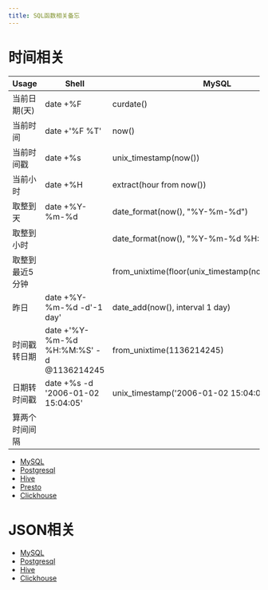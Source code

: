 ```yaml
---
title: SQL函数相关备忘
---
```


# 时间相关

Usage | Shell | MySQL | Postgresql | Clickhouse
--- | --- | --- | --- | ---
当前日期(天) | date +%F | curdate() | current_date | today()
当前时间 | date +'%F %T' | now() | now() | now()
当前时间戳 | date +%s | unix_timestamp(now()) | round(extract(epoch from now())) | toUnixTimestamp(now())
当前小时 | date +%H | extract(hour from now()) | extract(hour from now()) | toHour(now())
取整到天 | date +%Y-%m-%d | date_format(now(), "%Y-%m-%d") | date(now()) | toStartOfDay(now())
取整到小时 | | date_format(now(), "%Y-%m-%d %H:00:00") | date_trunc('hour', now()) | toStartOfHour(now())
取整到最近5分钟 | | from_unixtime(floor(unix_timestamp(now())/300)*300) | | toStartOfFiveMinute(now())
昨日 | date +%Y-%m-%d -d'-1 day' | date_add(now(), interval 1 day) | date_add('day', -1, current_date) | today()-1 / yesterday()
时间戳转日期 | date +'%Y-%m-%d %H:%M:%S' -d @1136214245 | from_unixtime(1136214245) | timestamp 'epoch' + 1136214245 * interval '1 seconds' | toDateTime(1136214245)
日期转时间戳 | date +%s -d '2006-01-02 15:04:05' | unix_timestamp('2006-01-02 15:04:05') | extract(epoch from '2006-01-02 15:04:05'::timestamp) | toUnixTimestamp('2006-01-02 15:04:05')
算两个时间间隔 | | | | 

- [MySQL](https://dev.mysql.com/doc/refman/8.0/en/date-and-time-functions.html)
- [Postgresql](https://www.postgresql.org/docs/current/static/functions-datetime.html)
- [Hive](https://cwiki.apache.org/confluence/display/Hive/LanguageManual+UDF#LanguageManualUDF-DateFunctions)
- [Presto](https://prestosql.io/docs/current/functions/datetime.html)
- [Clickhouse](https://clickhouse.tech/docs/en/sql_reference/functions/date_time_functions/)

# JSON相关

- [MySQL](https://dev.mysql.com/doc/refman/8.0/en/json-function-reference.html)
- [Postgresql](https://www.postgresql.org/docs/current/functions-json.html)
- [Hive](https://cwiki.apache.org/confluence/display/Hive/LanguageManual+UDF#LanguageManualUDF-get_json_object)
- [Clickhouse](https://clickhouse.yandex/docs/en/query_language/functions/json_functions/)
